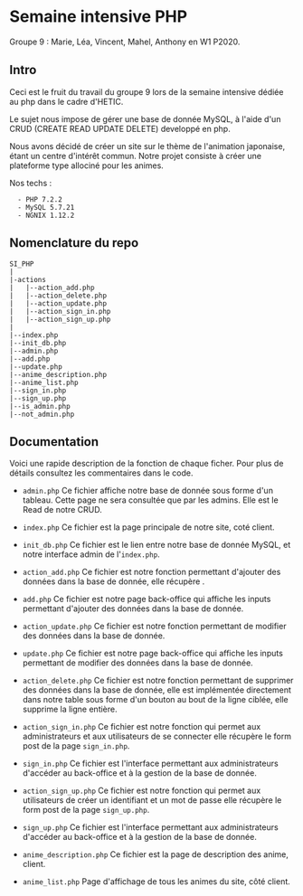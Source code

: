 # Semaine intensive PHP
  Groupe 9 : Marie, Léa, Vincent, Mahel, Anthony en W1 P2020.


## Intro

  Ceci est le fruit du travail du groupe 9 lors de la semaine intensive dédiée au php dans le cadre d'HETIC.

  Le sujet nous impose de gérer une base de donnée MySQL, à l'aide d'un CRUD (CREATE READ UPDATE DELETE) developpé en php.

  Nous avons décidé de créer un site sur le thème de l'animation japonaise, étant un centre d'intérêt commun. Notre projet consiste à créer une plateforme type allociné pour les animes.

  Nos techs :
  
      - PHP 7.2.2
      - MySQL 5.7.21
      - NGNIX 1.12.2


## Nomenclature du repo

  ```
  SI_PHP
  |
  |-actions
  |   |--action_add.php
  |   |--action_delete.php
  |   |--action_update.php
  |   |--action_sign_in.php
  |   |--action_sign_up.php
  |   
  |--index.php
  |--init_db.php
  |--admin.php
  |--add.php
  |--update.php
  |--anime_description.php
  |--anime_list.php
  |--sign_in.php
  |--sign_up.php
  |--is_admin.php
  |--not_admin.php
  ```


## Documentation

  Voici une rapide description de la fonction de chaque ficher. Pour plus de détails consultez les commentaires dans le code.

  - ```admin.php```
      Ce fichier affiche notre base de donnée sous forme d'un tableau. Cette page ne sera consultée que par les admins. Elle est le Read de notre CRUD.
      
  - ```index.php```
      Ce fichier est la page principale de notre site, coté client.
      
  - ```init_db.php```
      Ce fichier est le lien entre notre base de donnée MySQL, et notre interface admin de l'```index.php```.

  - ```action_add.php```
      Ce fichier est notre fonction permettant d'ajouter des données dans la base de donnée, elle récupère .

  - ```add.php```
      Ce fichier est notre page back-office qui affiche les inputs permettant d'ajouter des données dans la base de donnée.

  - ```action_update.php```
      Ce fichier est notre fonction permettant de modifier des données dans la base de donnée.
      
  - ```update.php```
      Ce fichier est notre page back-office qui affiche les inputs permettant de modifier des données dans la base de donnée.
   
  - ```action_delete.php```
      Ce fichier est notre fonction permettant de supprimer des données dans la base de donnée, elle est implémentée directement dans notre table sous forme d'un bouton au bout de la ligne ciblée, elle supprime la ligne entière.
      
  - ```action_sign_in.php```
      Ce fichier est notre fonction qui permet aux administrateurs et aux utilisateurs de se connecter elle récupère le form post de la page ```sign_in.php```.
      
  - ```sign_in.php```
      Ce fichier est l'interface permettant aux administrateurs d'accéder au back-office et à la gestion de la base de donnée.
      
  - ```action_sign_up.php```
      Ce fichier est notre fonction qui permet aux utilisateurs de créer un identifiant et un mot de passe elle récupère le form post de la page ```sign_up.php```.
        
  - ```sign_up.php```
      Ce fichier est l'interface permettant aux administrateurs d'accéder au back-office et à la gestion de la base de donnée.
      
  - ```anime_description.php```
      Ce fichier est la page de description des anime, client.
      
  - ```anime_list.php```
      Page d'affichage de tous les animes du site, côté client.